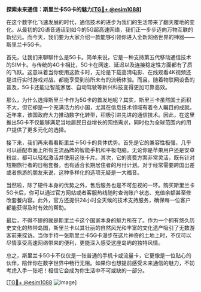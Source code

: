**探索未来通信：斯里兰卡5G卡的魅力[[TG💪+ @esim1088](https://t.me/s/esim1088)]**

在这个数字化飞速发展的时代，通信技术的进步为我们的生活带来了翻天覆地的变化。从最初的2G语音通话到如今的5G超高速网络，我们正一步步迈向万物互联的新纪元。而今天，我们要为大家介绍一款能够引领你进入全新网络世界的神器——斯里兰卡5G卡。

首先，让我们来聊聊什么是5G卡。简单来说，它是一种支持第五代移动通信技术的SIM卡。与传统的4G卡相比，5G卡在网速、延迟以及连接稳定性方面都有了质的飞跃。这意味着当你使用这款卡时，无论是下载高清电影、在线观看4K视频还是进行实时游戏对战，都能享受到前所未有的流畅体验。而且，随着物联网设备的普及，5G卡还能让智能家居、自动驾驶等新兴科技变得更加可靠高效。

那么，为什么选择斯里兰卡作为5G卡的首发地呢？其实，斯里兰卡虽然国土面积不大，但它却是一个充满活力的小国，尤其在信息技术领域有着令人瞩目的成就。近年来，该国政府大力推动数字化转型，积极引进先进的通信技术。因此，在这里推出5G卡不仅能够满足当地居民日益增长的网络需求，同时也为全球范围内的用户提供了更多元化的选择。

接下来，我们再来看看斯里兰卡5G卡的具体优势。首先是它的兼容性极强，几乎可以适配市面上所有主流品牌的智能手机和平板电脑。无论你是苹果用户还是安卓粉丝，都可以轻松激活并使用这张卡片。其次，它的资费方案非常灵活，既有针对短期旅行者的日租套餐，也有适合长期居住者的月付计划。对于经常需要跨国出差或者旅游的朋友来说，这种多样化的选项无疑是一大福音。

当然啦，除了硬件本身的优势之外，售后服务也是不可忽视的一环。购买斯里兰卡5G卡后，你可以通过官方网站或者客服热线随时查询账户状态、充值余额甚至修改套餐内容。此外，官方还提供24小时全天候的技术支持服务，确保每一位客户都能获得及时有效的帮助。

最后，不得不提的就是斯里兰卡这个国家本身的魅力所在了。作为一个拥有悠久历史文化的热带岛国，斯里兰卡以其壮丽的自然风光和丰富的文化遗产吸引了无数游客前来探访。当你手持一张斯里兰卡5G卡漫步在这片神奇的土地上时，不仅可以尽情享受高速网络带来的便利，更能深入感受这座岛屿的独特风情。

总之，斯里兰卡5G卡不仅仅是一张普通的手机卡或流量卡，它更像是一位贴心的伙伴，陪伴你在数字世界中畅行无阻。如果你也想提前感受未来通信的魅力，不妨考虑入手一张吧！相信它会成为你生活中不可或缺的一部分。

[[TG💪+ @esim1088](https://t.me/s/esim1088) ![Image](https://i.postimg.cc/4NQfJmqS/Snipaste-2025-05-13-00-14-12.png)]